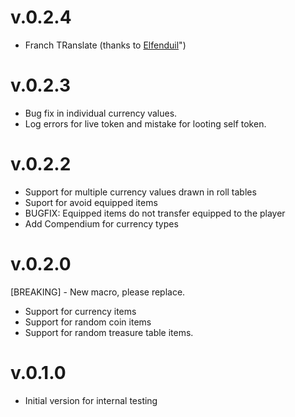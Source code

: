 # v.0.2.4

* Franch TRanslate (thanks to <a href="https://github.com/Elfenduil">Elfenduil</a>")

# v.0.2.3

* Bug fix in individual currency values.
* Log errors for live token and mistake for looting self token.

# v.0.2.2

* Support for multiple currency values drawn in roll tables
* Suport for avoid equipped items
* BUGFIX: Equipped items do not transfer equipped to the player
* Add Compendium for currency types

# v.0.2.0

[BREAKING] - New macro, please replace.

* Support for currency items
* Support for random coin items
* Support for random treasure table items.

# v.0.1.0

* Initial version for internal testing